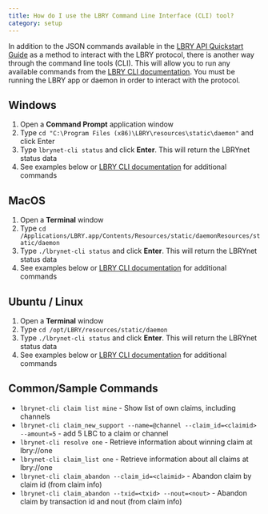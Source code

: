 ```yaml
---
title: How do I use the LBRY Command Line Interface (CLI) tool?
category: setup
---
```


In addition to the JSON commands available in the [LBRY API Quickstart Guide](https://lbry.io/quickstart/api) as a method to interact with the LBRY protocol, there is another way through the command line tools (CLI). This will allow you to run any available commands from the [LBRY CLI documentation](https://lbryio.github.io/lbry/cli/). You must be running the LBRY app or daemon in order to interact with the protocol.

## Windows
1. Open a **Command Prompt** application window
1. Type `cd "C:\Program Files (x86)\LBRY\resources\static\daemon"` and click Enter
1. Type `lbrynet-cli status` and click **Enter**. This will return the LBRYnet status data
1. See examples below or [LBRY CLI documentation](https://lbryio.github.io/lbry/cli/) for additional commands

## MacOS
1. Open a **Terminal** window
1. Type `cd /Applications/LBRY.app/Contents/Resources/static/daemonResources/static/daemon`
1. Type `./lbrynet-cli status`  and click **Enter**. This will return the LBRYnet status data
1. See examples below or [LBRY CLI documentation](https://lbryio.github.io/lbry/cli/) for additional commands

## Ubuntu / Linux 
1. Open a **Terminal** window
1. Type `cd /opt/LBRY/resources/static/daemon`
1. Type `./lbrynet-cli status`  and click **Enter**. This will return the LBRYnet status data
1. See examples below or [LBRY CLI documentation](https://lbryio.github.io/lbry/cli/) for additional commands

## Common/Sample Commands
- `lbrynet-cli claim list mine` - Show list of own claims, including channels
- `lbrynet-cli claim_new_support --name=@channel --claim_id=<claimid> --amount=5` - add 5 LBC to a claim or channel
- `lbrynet-cli resolve one` - Retrieve information about winning claim at lbry://one
- `lbrynet-cli claim_list one` - Retrieve information about all claims at lbry://one
- `lbrynet-cli claim_abandon --claim_id=<claimid>` - Abandon claim by claim id (from claim info)
- `lbrynet-cli claim_abandon --txid=<txid> --nout=<nout>` - Abandon claim by transaction id and nout (from claim info)
